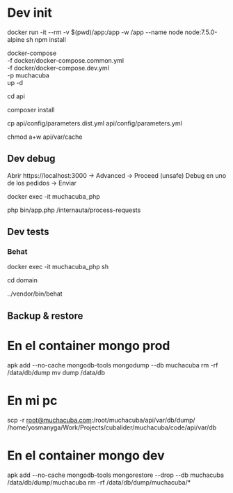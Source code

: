# Dev init

docker run -it --rm -v $(pwd)/app:/app -w /app --name node node:7.5.0-alpine sh
npm install

docker-compose \
-f docker/docker-compose.common.yml \
-f docker/docker-compose.dev.yml \
-p muchacuba \
up -d

cd api

composer install

cp api/config/parameters.dist.yml api/config/parameters.yml

chmod a+w api/var/cache

## Dev debug

Abrir https://localhost:3000 -> Advanced -> Proceed (unsafe)
Debug en uno de los pedidos -> Enviar

docker exec -it muchacuba_php

php bin/app.php /internauta/process-requests

## Dev tests

### Behat

docker exec -it muchacuba_php sh

cd domain

../vendor/bin/behat

## Backup & restore

# En el container mongo prod
apk add --no-cache mongodb-tools
mongodump --db muchacuba
rm -rf /data/db/dump
mv dump /data/db

# En mi pc
scp -r root@muchacuba.com:/root/muchacuba/api/var/db/dump/ /home/yosmanyga/Work/Projects/cubalider/muchacuba/code/api/var/db

# En el container mongo dev
apk add --no-cache mongodb-tools
mongorestore --drop --db muchacuba /data/db/dump/muchacuba
rm -rf /data/db/dump/muchacuba/*
